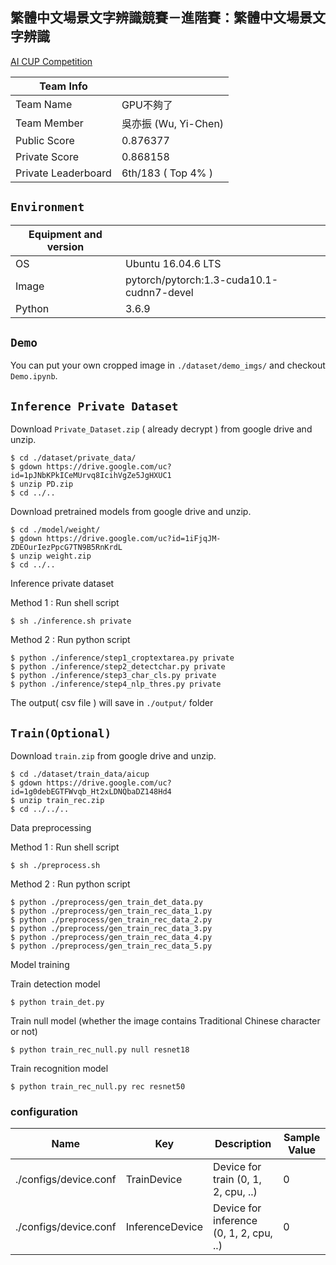 ## **繁體中文場景文字辨識競賽－進階賽：繁體中文場景文字辨識**

[AI CUP Competition](https://tbrain.trendmicro.com.tw/Competitions/Details/16)

Team Info           |                               |
--------------------|-------------------------------|
Team Name           | GPU不夠了                      |
Team Member         | 吳亦振 (Wu, Yi-Chen)           |
Public Score        | 0.876377                      |
Private Score       | 0.868158                      |
Private Leaderboard | 6th/183 ( Top 4% )             | 


## `Environment`

Equipment and version    |                    |
------------|-------------------------------------------|
OS          | Ubuntu 16.04.6 LTS                        |
Image       | pytorch/pytorch:1.3-cuda10.1-cudnn7-devel |
Python      | 3.6.9                                     |


## `Demo`
You can put your own cropped image in `./dataset/demo_imgs/` and checkout `Demo.ipynb`.


## `Inference Private Dataset`

Download `Private_Dataset.zip` ( already decrypt ) from google drive and unzip.

```
$ cd ./dataset/private_data/
$ gdown https://drive.google.com/uc?id=1pJNbKPkICeMUrvq8IcihVgZe5JgHXUC1
$ unzip PD.zip 
$ cd ../..
```

Download pretrained models from google drive and unzip.

```
$ cd ./model/weight/
$ gdown https://drive.google.com/uc?id=1iFjqJM-ZDEOurIezPpcG7TN9B5RnKrdL
$ unzip weight.zip
$ cd ../..
```

Inference private dataset


Method 1 : Run shell script
```
$ sh ./inference.sh private
```

Method 2 : Run python script
```
$ python ./inference/step1_croptextarea.py private
$ python ./inference/step2_detectchar.py private
$ python ./inference/step3_char_cls.py private
$ python ./inference/step4_nlp_thres.py private
```

The output( csv file ) will save in `./output/` folder

## `Train(Optional)`

Download `train.zip` from google drive and unzip.

```
$ cd ./dataset/train_data/aicup
$ gdown https://drive.google.com/uc?id=1g0debEGTFWvqb_Ht2xLDNQbaDZ148Hd4
$ unzip train_rec.zip
$ cd ../../..
```

Data preprocessing

Method 1 : Run shell script
```
$ sh ./preprocess.sh
```

Method 2 : Run python script
```
$ python ./preprocess/gen_train_det_data.py
$ python ./preprocess/gen_train_rec_data_1.py
$ python ./preprocess/gen_train_rec_data_2.py
$ python ./preprocess/gen_train_rec_data_3.py
$ python ./preprocess/gen_train_rec_data_4.py
$ python ./preprocess/gen_train_rec_data_5.py
```

Model training

Train detection model
```
$ python train_det.py
```

Train null model (whether the image contains Traditional Chinese character or not)

```
$ python train_rec_null.py null resnet18
```

Train recognition model

```
$ python train_rec_null.py rec resnet50
```

### configuration

| Name                | Key            | Description                             | Sample Value  |
| ------------------- | ---------------|---------------------------------------- | ------------- |
|./configs/device.conf| TrainDevice    | Device for train (0, 1, 2, cpu, ..)      | 0             |
|./configs/device.conf| InferenceDevice| Device for inference (0, 1, 2, cpu, ..)  | 0             |



